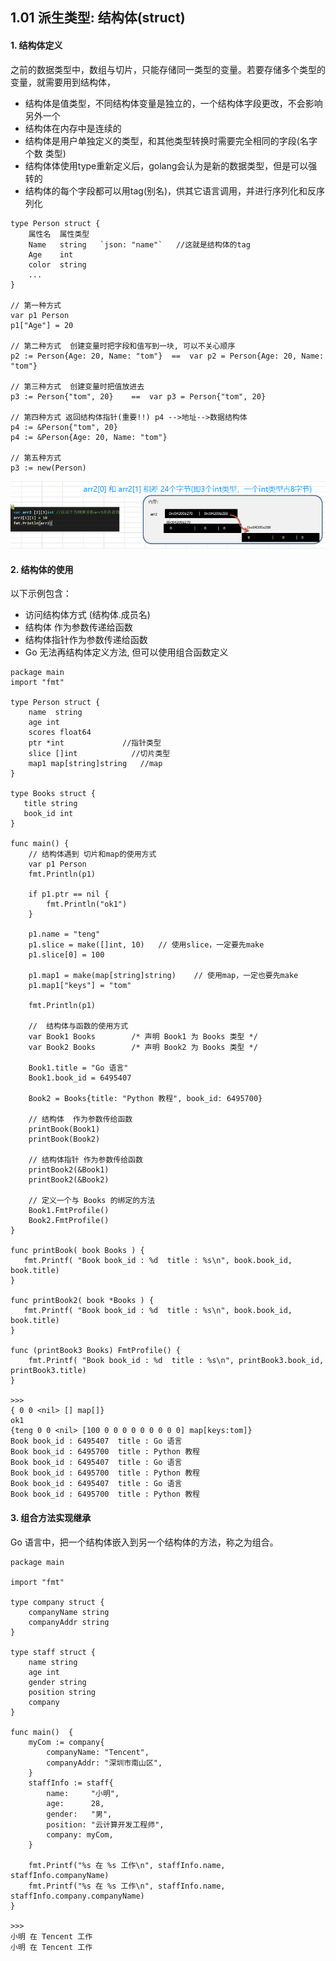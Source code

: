 ## 1.01 派生类型: 结构体(struct) 

#### 1. 结构体定义

之前的数据类型中，数组与切片，只能存储同一类型的变量。若要存储多个类型的变量，就需要用到结构体，    
 
* 结构体是值类型，不同结构体变量是独立的，一个结构体字段更改，不会影响另外一个
* 结构体在内存中是连续的
* 结构体是用户单独定义的类型，和其他类型转换时需要完全相同的字段(名字 个数 类型)
* 结构体体使用type重新定义后，golang会认为是新的数据类型，但是可以强转的
* 结构体的每个字段都可以用tag(别名)，供其它语言调用，并进行序列化和反序列化

```
type Person struct {
    属性名  属性类型  
    Name   string   `json: "name"`   //这就是结构体的tag
    Age    int
    color  string
    ...
}

// 第一种方式
var p1 Person
p1["Age"] = 20     

// 第二种方式  创建变量时把字段和值写到一块, 可以不关心顺序
p2 := Person{Age: 20, Name: "tom"}  ==  var p2 = Person{Age: 20, Name: "tom"}

// 第三种方式  创建变量时把值放进去
p3 := Person{"tom", 20}    ==  var p3 = Person{"tom", 20} 

// 第四种方式 返回结构体指针(重要!!) p4 -->地址-->数据结构体
p4 := &Person{"tom", 20}   
p4 := &Person{Age: 20, Name: "tom"}  

// 第五种方式
p3 := new(Person)
```

![](../_static/22_01_struct.png)


#### 2. 结构体的使用

以下示例包含：    
* 访问结构体方式 (结构体.成员名)
* 结构体    作为参数传递给函数
* 结构体指针作为参数传递给函数
* Go 无法再结构体定义方法, 但可以使用组合函数定义


```
package main
import "fmt"

type Person struct {
    name  string
    age int
    scores float64
    ptr *int             //指针类型
    slice []int            //切片类型
    map1 map[string]string   //map
}

type Books struct {
   title string
   book_id int
}

func main() {
    // 结构体遇到 切片和map的使用方式
    var p1 Person
    fmt.Println(p1)

    if p1.ptr == nil {
        fmt.Println("ok1")
    }

    p1.name = "teng"
    p1.slice = make([]int, 10)   // 使用slice，一定要先make
    p1.slice[0] = 100 

    p1.map1 = make(map[string]string)    // 使用map，一定也要先make
    p1.map1["keys"] = "tom"

    fmt.Println(p1)

    //  结构体与函数的使用方式
    var Book1 Books        /* 声明 Book1 为 Books 类型 */
    var Book2 Books        /* 声明 Book2 为 Books 类型 */
 
    Book1.title = "Go 语言"
    Book1.book_id = 6495407
 
    Book2 = Books{title: "Python 教程", book_id: 6495700}
 
    // 结构体  作为参数传给函数
    printBook(Book1)
    printBook(Book2)
     
    // 结构体指针 作为参数传给函数
    printBook2(&Book1)
    printBook2(&Book2)
 
    // 定义一个与 Books 的绑定的方法
    Book1.FmtProfile()
    Book2.FmtProfile()
}

func printBook( book Books ) {
   fmt.Printf( "Book book_id : %d  title : %s\n", book.book_id, book.title)
}

func printBook2( book *Books ) {
   fmt.Printf( "Book book_id : %d  title : %s\n", book.book_id, book.title)
}

func (printBook3 Books) FmtProfile() {
    fmt.Printf( "Book book_id : %d  title : %s\n", printBook3.book_id, printBook3.title)
}

>>>
{ 0 0 <nil> [] map[]}
ok1
{teng 0 0 <nil> [100 0 0 0 0 0 0 0 0 0] map[keys:tom]}
Book book_id : 6495407  title : Go 语言
Book book_id : 6495700  title : Python 教程
Book book_id : 6495407  title : Go 语言
Book book_id : 6495700  title : Python 教程
Book book_id : 6495407  title : Go 语言
Book book_id : 6495700  title : Python 教程
```

#### 3. 组合方法实现继承

Go 语言中，把一个结构体嵌入到另一个结构体的方法，称之为组合。

```
package main

import "fmt"

type company struct {
    companyName string
    companyAddr string
}

type staff struct {
    name string
    age int
    gender string
    position string
    company
}

func main()  {
    myCom := company{
        companyName: "Tencent",
        companyAddr: "深圳市南山区",
    }
    staffInfo := staff{
        name:     "小明",
        age:      28,
        gender:   "男",
        position: "云计算开发工程师",
        company: myCom,
    }

    fmt.Printf("%s 在 %s 工作\n", staffInfo.name, staffInfo.companyName)
    fmt.Printf("%s 在 %s 工作\n", staffInfo.name, staffInfo.company.companyName)
}

>>>
小明 在 Tencent 工作
小明 在 Tencent 工作
```

